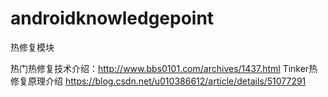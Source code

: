 # androidknowledgepoint

热修复模块

热门热修复技术介绍：http://www.bbs0101.com/archives/1437.html
Tinker热修复原理介绍
https://blog.csdn.net/u010386612/article/details/51077291
